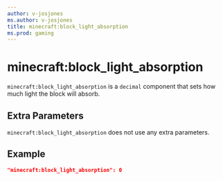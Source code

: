 ```yaml
---
author: v-josjones
ms.author: v-josjones
title: minecraft:block_light_absorption
ms.prod: gaming
---
```


# minecraft:block_light_absorption

`minecraft:block_light_absorption` is a `decimal` component that sets how much light the block will absorb.

## Extra Parameters

`minecraft:block_light_absorption` does not use any extra parameters.

## Example

```json
"minecraft:block_light_absorption": 0
```
